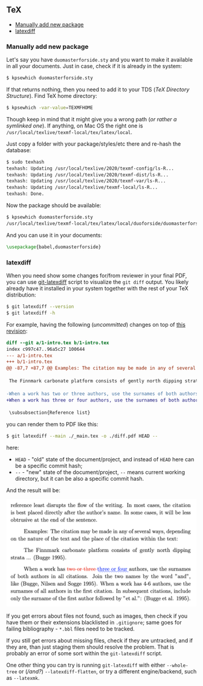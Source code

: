 ## TeX

<!-- MarkdownTOC -->

- [Manually add new package](#manually-add-new-package)
- [latexdiff](#latexdiff)

<!-- /MarkdownTOC -->

### Manually add new package

Let's say you have `duomasterforside.sty` and you want to make it available in all your documents. Just in case, check if it is already in the system:

``` sh
$ kpsewhich duomasterforside.sty
```

If that returns nothing, then you need to add it to your TDS (*TeX Directory Structure*). Find TeX home directory:

``` sh
$ kpsewhich -var-value=TEXMFHOME
```

Though keep in mind that it might give you a wrong path (*or rather a symlinked one*). If anything, on Mac OS the right one is `/usr/local/texlive/texmf-local/tex/latex/local`.

Just copy a folder with your package/styles/etc there and re-hash the database:

``` sh
$ sudo texhash
texhash: Updating /usr/local/texlive/2020/texmf-config/ls-R...
texhash: Updating /usr/local/texlive/2020/texmf-dist/ls-R...
texhash: Updating /usr/local/texlive/2020/texmf-var/ls-R...
texhash: Updating /usr/local/texlive/texmf-local/ls-R...
texhash: Done.
```

Now the package should be available:

``` sh
$ kpsewhich duomasterforside.sty
/usr/local/texlive/texmf-local/tex/latex/local/duoforside/duomasterforside.sty
```

And you can use it in your documents:

``` tex
\usepackage{babel,duomasterforside}
```

### latexdiff

When you need show some changes for/from reviewer in your final PDF, you can use [git-latexdiff](https://ctan.org/pkg/git-latexdiff) script to visualize the `git diff` output. You likely already have it installed in your system together with the rest of your TeX distribution:

``` sh
$ git latexdiff --version
$ git latexdiff -h
```

For example, having the following (*uncommitted*) changes on top of [this revision](https://github.com/retifrav/tex-sandbox/tree/e6958a4dbb04a4127e35730ef803851a2e75ab0f):

``` patch
diff --git a/1-intro.tex b/1-intro.tex
index c997c47..96a5c27 100644
--- a/1-intro.tex
+++ b/1-intro.tex
@@ -87,7 +87,7 @@ Examples: The citation may be made in any of several ways, depending on the natu
 
 The Finnmark carbonate platform consists of gently north dipping strata ... (Bugge 1995).
 
-When a work has two or three authors, use the surnames of both authors in all citations. Join the two names by the word "and", like (Bugge, Nilsen and Sogge 1995). When a work has 4-6 authors, use the surnames of all authors in the first citation. In subsequent citations, include only the surname of the first author followed by "et al.": (Bugge et al. 1995).
+When a work has three or four authors, use the surnames of both authors in all citations. Join the two names by the word "and", like (Bugge, Nilsen and Sogge 1995). When a work has 4-6 authors, use the surnames of all authors in the first citation. In subsequent citations, include only the surname of the first author followed by "et al.": (Bugge et al. 1995).
 
 \subsubsection{Reference list}
```

you can render them to PDF like this:

``` sh
$ git latexdiff --main ./_main.tex -o ./diff.pdf HEAD --
```

here:

- `HEAD` - "old" state of the document/project, and instead of `HEAD` here can be a specific commit hash;
- `--` - "new" state of the document/project, `--` means current working directory, but it can be also a specific commit hash.

And the result will be:

![](./img/latexdiff.png)

If you get errors about files not found, such as images, then check if you have them or their extensions blacklisted in `.gitignore`; same goes for failing bibliography - `*.bbl` files need to be tracked.

If you still get errors about missing files, check if they are untracked, and if they are, than just staging them should resolve the problem. That is probably an error of some sort within the `git-latexdiff` script.

One other thing you can try is running `git-latexdiff` with either `--whole-tree` or (*/and?*) `--latexdiff-flatten`, or try a different engine/backend, such as `--latexmk`.
